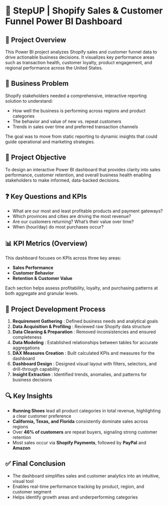 # 🛒 StepUP | Shopify Sales & Customer Funnel Power BI Dashboard

## 📌 Project Overview  
This Power BI project analyzes Shopify sales and customer funnel data to drive actionable business decisions. It visualizes key performance areas such as transaction health, customer loyalty, product engagement, and regional performance across the United States.

## 💼 Business Problem  
Shopify stakeholders needed a comprehensive, interactive reporting solution to understand:

- How well the business is performing across regions and product categories  
- The behavior and value of new vs. repeat customers  
- Trends in sales over time and preferred transaction channels  

The goal was to move from static reporting to dynamic insights that could guide operational and marketing strategies.

## 🎯 Project Objective  
To design an interactive Power BI dashboard that provides clarity into sales performance, customer retention, and overall business health enabling stakeholders to make informed, data-backed decisions.

## ❓ Key Questions and KPIs  

- What are our most and least profitable products and payment gateways?  
- Which provinces and cities are driving the most revenue?  
- Are our customers returning? What’s their value over time?  
- When (hour/day) do most purchases occur?

## 📊 KPI Metrics (Overview)  
This dashboard focuses on KPIs across three key areas:

- **Sales Performance**  
- **Customer Behavior**  
- **Retention & Customer Value**  

Each section helps assess profitability, loyalty, and purchasing patterns at both aggregate and granular levels.

## 🔧 Project Development Process  

1. **Requirement Gathering** : Defined business needs and analytical goals  
2. **Data Acquisition & Profiling** : Reviewed raw Shopify data structure  
3. **Data Cleaning & Preparation** : Removed inconsistencies and ensured completeness  
4. **Data Modeling** : Established relationships between tables for accurate aggregations  
5. **DAX Measures Creation** : Built calculated KPIs and measures for the dashboard  
6. **Dashboard Design** : Designed visual layout with filters, selectors, and drill-through capability  
7. **Insight Extraction** : Identified trends, anomalies, and patterns for business decisions  

## 🔍 Key Insights  

- **Running Shoes** lead all product categories in total revenue, highlighting a clear customer preference  
- **California, Texas, and Florida** consistently dominate sales across regions  
- Over **46% of customers** are repeat buyers, signaling strong customer retention  
- Most sales occur via **Shopify Payments**, followed by **PayPal** and **Amazon**

## ✅ Final Conclusion  

- The dashboard simplifies sales and customer analytics into an intuitive, visual tool  
- Enables real-time performance tracking by product, region, and customer segment  
- Helps identify growth areas and underperforming categories  
